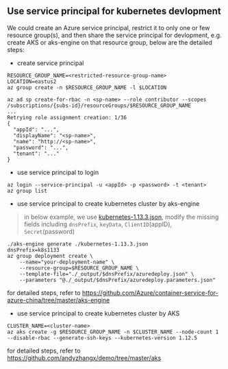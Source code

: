 ## Use service principal for kubernetes devlopment
We could create an Azure service principal, restrict it to only one or few resource group(s), and then share the service principal for devlopment, e.g. create AKS or aks-engine on that resource group, below are the detailed steps:

 - create service principal
```
RESOURCE_GROUP_NAME=<restricted-resource-group-name>
LOCATION=eastus2
az group create -n $RESOURCE_GROUP_NAME -l $LOCATION

az ad sp create-for-rbac -n <sp-name> --role contributor --scopes /subscriptions/{subs-id}/resourceGroups/$RESOURCE_GROUP_NAME
...
Retrying role assignment creation: 1/36
{
  "appId": "...",
  "displayName": "<sp-name>",
  "name": "http://<sp-name>",
  "password": "...",
  "tenant": "..."
}
```

 - use service principal to login
 ```
az login --service-principal -u <appId> -p <password> -t <tenant>
az group list
 ```

 - use service principal to create kubernetes cluster by aks-engine
 > in below example, we use [kubernetes-1.13.3.json](./kubernetes-1.13.3.json), modify the missing fields including `dnsPrefix`, `keyData`, `ClientID`(appID), `Secret`(password)
```
./aks-engine generate ./kubernetes-1.13.3.json
dnsPrefix=k8s1133
az group deployment create \
    --name="your-deployment-name" \
    --resource-group=$RESOURCE_GROUP_NAME \
    --template-file="./_output/$dnsPrefix/azuredeploy.json" \
    --parameters "@./_output/$dnsPrefix/azuredeploy.parameters.json"
```
for detailed steps, refer to https://github.com/Azure/container-service-for-azure-china/tree/master/aks-engine

 - use service principal to create kubernetes cluster by AKS
```
CLUSTER_NAME=<cluster-name>
az aks create -g $RESOURCE_GROUP_NAME -n $CLUSTER_NAME --node-count 1 --disable-rbac --generate-ssh-keys --kubernetes-version 1.12.5
```
for detailed steps, refer to https://github.com/andyzhangx/demo/tree/master/aks
